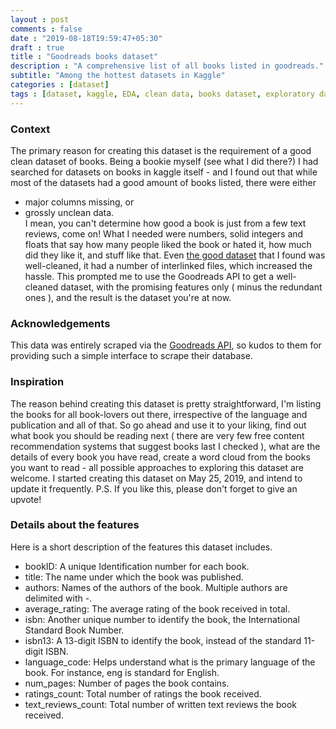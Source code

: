 ```yaml
---
layout : post
comments : false
date : "2019-08-18T19:59:47+05:30"
draft : true
title : "Goodreads books dataset"
description : "A comprehensive list of all books listed in goodreads."
subtitle: "Among the hottest datasets in Kaggle"
categories : [dataset]
tags : [dataset, kaggle, EDA, clean data, books dataset, exploratory data analysis, recommendation engine]
---
```


### Context
The primary reason for creating this dataset is the requirement of a good clean dataset of books. Being a bookie myself (see what I did there?) I had searched for datasets on books in kaggle itself - and I found out that while most of the datasets had a good amount of books listed, there were either 
 + major columns missing, or  
 + grossly unclean data.  
 I mean, you can't determine how good a book is just from a few text reviews, come on! What I needed were numbers, solid integers and floats that say how many people liked the book or hated it, how much did they like it, and stuff like that. Even [the good dataset](https://www.kaggle.com/zygmunt/goodbooks-10k#books.csv) that I found was well-cleaned, it had a number of interlinked files, which increased the hassle. This prompted me to use the Goodreads API to get a well-cleaned dataset, with the promising features only ( minus the redundant ones ), and the result is the dataset you're at now.

### Acknowledgements
This data was entirely scraped via the [Goodreads API](https://goodreads.com/api), so kudos to them for providing such a simple interface to scrape their database.

### Inspiration
The reason behind creating this dataset is pretty straightforward, I'm listing the books for all book-lovers out there, irrespective of the language and publication and all of that. So go ahead and use it to your liking, find out what book you should be reading next ( there are very few free content recommendation systems that suggest books last I checked ), what are the details of every book you have read, create a word cloud from the books you want to read - all possible approaches to exploring this dataset are welcome. I started creating this dataset on May 25, 2019, and intend to update it frequently. P.S. If you like this, please don't forget to give an upvote!

### Details about the features
Here is a short description of the features this dataset includes.

+ bookID: A unique Identification number for each book.
+ title: The name under which the book was published.
+ authors: Names of the authors of the book. Multiple authors are delimited with -.
+ average_rating: The average rating of the book received in total.
+ isbn: Another unique number to identify the book, the International Standard Book Number.
+ isbn13: A 13-digit ISBN to identify the book, instead of the standard 11-digit ISBN.
+ language_code: Helps understand what is the primary language of the book. For instance, eng is standard for English.
+ num_pages: Number of pages the book contains.
+ ratings_count: Total number of ratings the book received.
+ text_reviews_count: Total number of written text reviews the book received.
